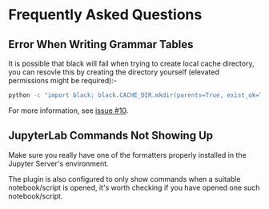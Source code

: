 # Frequently Asked Questions

## Error When Writing Grammar Tables

It is possible that black will fail when trying to create local cache directory, you can resovle this by creating the directory yourself (elevated permissions might be required):-

```bash
python -c "import black; black.CACHE_DIR.mkdir(parents=True, exist_ok=True)"
```

For more information, see [issue #10](https://github.com/ryantam626/jupyterlab_code_formatter/issues/10).

## JupyterLab Commands Not Showing Up

Make sure you really have one of the formatters properly installed in the Jupyter Server's environment.

The plugin is also configured to only show commands when a suitable notebook/script is opened, it's worth checking if you have opened one such notebook/script.

##
